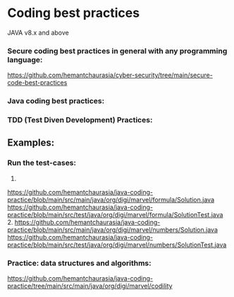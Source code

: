 # Coding best practices
JAVA v8.x and above

### Secure coding best practices in general with any programming language:
https://github.com/hemantchaurasia/cyber-security/tree/main/secure-code-best-practices

### Java coding best practices:

### TDD (Test Diven Development) Practices:

## Examples:
### Run the test-cases:
1.
https://github.com/hemantchaurasia/java-coding-practice/blob/main/src/main/java/org/digi/marvel/formula/Solution.java
https://github.com/hemantchaurasia/java-coding-practice/blob/main/src/test/java/org/digi/marvel/formula/SolutionTest.java
2.
https://github.com/hemantchaurasia/java-coding-practice/blob/main/src/main/java/org/digi/marvel/numbers/Solution.java
https://github.com/hemantchaurasia/java-coding-practice/blob/main/src/test/java/org/digi/marvel/numbers/SolutionTest.java


### Practice: data structures and algorithms:
https://github.com/hemantchaurasia/java-coding-practice/tree/main/src/main/java/org/digi/marvel/codility
